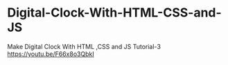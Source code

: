 # Digital-Clock-With-HTML-CSS-and-JS
Make  Digital Clock With HTML ,CSS   and JS Tutorial-3   https://youtu.be/F66x8o3QbkI

